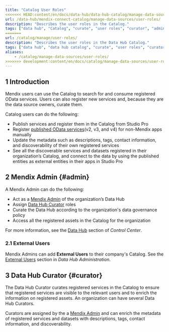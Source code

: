 ```yaml
---
title: "Catalog User Roles"
<<<<<<< HEAD:content/en/docs/data-hub/data-hub-catalog/manage-data-sources/user-roles.md
url: /data-hub/mendix-connect-catalog/manage-data-sources/user-roles/
description: "Describes the user roles in the Catalog."
tags: ["data hub", "Catalog", "curate", "user roles", "curator", "admin"]
=======
url: /catalog/manage/user-roles/
description: "Describes the user roles in the Data Hub Catalog."
tags: ["data hub", "data hub catalog", "curate", "user roles", "curator", "admin"]
aliases:
    - /catalog/manage-data-sources/user-roles/
>>>>>>> development:content/en/docs/catalog/manage-data-sources/user-roles.md
---
```


## 1 Introduction

Mendix users can use the Catalog to search for and consume registered OData services. Users can also register new services and, because they are the data source owners, curate them.

Catalog users can do the following: 

* Publish services and register them in the Catalog from Studio Pro
* Register [published OData services](/refguide/published-odata-services/)(v2, v3, and v4) for non-Mendix apps manually
* Update the metadata such as descriptions, tags, contact information, and discoverability of their own registered services
* See all the discoverable services and datasets registered in their organization’s Catalog, and connect to the data by using the published entities as external entities in their apps in Studio Pro

## 2 Mendix Admin {#admin}

A Mendix Admin can do the following:

* Act as a [Mendix Admin](/developerportal/control-center/data-hub-admin/) of the organization’s Data Hub
* Assign [Data Hub Curator](#curator) roles
* Curate the Data Hub according to the organization's data governance policy
* Access all the registered assets in the Catalog for the organization

For more information, see the [Data Hub](/developerportal/control-center/#data-hub) section of *Control Center*. 

### 2.1 External Users

Mendix Admins can add **External Users** to their company's Catalog. See the [External Users](/developerportal/control-center/data-hub-admin/#external-users) section in *Data Hub Administration*.

## 3 Data Hub Curator {#curator}

The Data Hub Curator curates registered services in the Catalog to ensure that registered services are visible to the relevant users and to enrich the information on registered assets. An organization can have several Data Hub Curators. 

Curators are assigned by the a [Mendix Admin](#admin) and can enrich the metadata of registered services and datasets with descriptions, tags, contact information, and discoverability.
